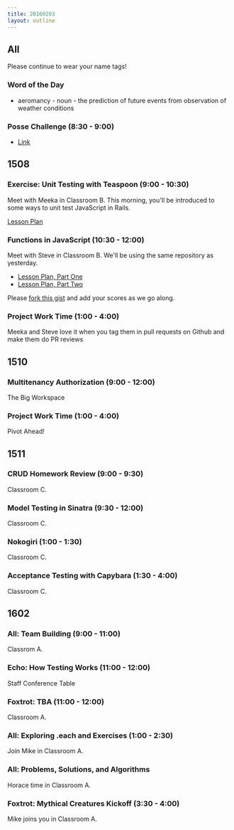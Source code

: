 ```yaml
---
title: 20160203
layout: outline
---
```


## All

Please continue to wear your name tags!

### Word of the Day

* aeromancy - noun - the prediction of future events from observation of weather conditions

### Posse Challenge (8:30 - 9:00)

* [Link](https://github.com/turingschool/posse_challenges/tree/master/college_scorecard)


## 1508

### Exercise: Unit Testing with Teaspoon (9:00 - 10:30)

Meet with Meeka in Classroom B. This morning, you'll be introduced to some ways to unit test JavaScript in Rails.

[Lesson Plan](https://github.com/turingschool/lesson_plans/blob/master/ruby_04-apis_and_scalability/testing_javascript_in_rails.markdown)

### Functions in JavaScript (10:30 - 12:00)

Meet with Steve in Classroom B. We'll be using the same repository as yesterday.

- [Lesson Plan, Part One](https://github.com/mdn/advanced-js-fundamentals-ck/blob/gh-pages/tutorials/02-functions/01-calling-functions.md)
- [Lesson Plan, Part Two](https://github.com/mdn/advanced-js-fundamentals-ck/blob/gh-pages/tutorials/02-functions/02-what-is-this.md)

Please [fork this gist][cfu4] and add your scores as we go along.

[cfu4]: https://gist.github.com/stevekinney/6604447c4e91037af50e

### Project Work Time (1:00 - 4:00)

Meeka and Steve love it when you tag them in pull requests on Github and make them do PR reviews


## 1510

### Multitenancy Authorization (9:00 - 12:00)

The Big Workspace

### Project Work Time (1:00 - 4:00)

Pivot Ahead!


## 1511

### CRUD Homework Review (9:00 - 9:30)

Classroom C.

### Model Testing in Sinatra (9:30 - 12:00)

Classroom C.

### Nokogiri (1:00 - 1:30)

Classroom C.

### Acceptance Testing with Capybara (1:30 - 4:00)

Classroom C.


## 1602

### All: Team Building (9:00 - 11:00)

Classrom A.

### Echo: How Testing Works (11:00 - 12:00)

Staff Conference Table

### Foxtrot: TBA (11:00 - 12:00)

Classroom A.

### All: Exploring .each and Exercises (1:00 - 2:30)

Join Mike in Classroom A.

### All: Problems, Solutions, and Algorithms

Horace time in Classroom A.

### Foxtrot: Mythical Creatures Kickoff (3:30 - 4:00)

Mike joins you in Classroom A.

